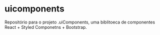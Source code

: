 # uicomponents
 Repositório para o projeto .uiComponents, uma biblitoeca de componentes React + Styled Componetns + Bootstrap.
